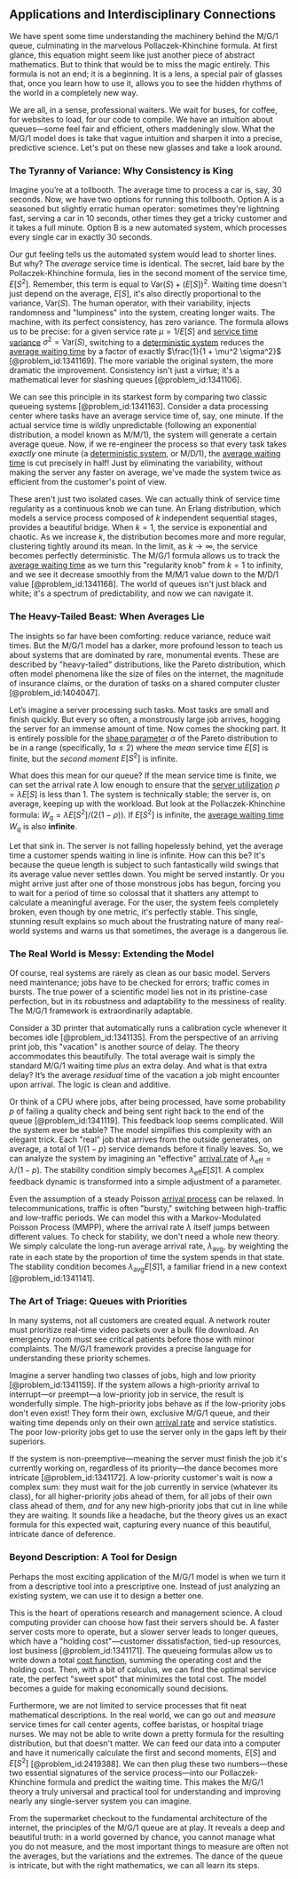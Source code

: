 ## Applications and Interdisciplinary Connections

We have spent some time understanding the machinery behind the M/G/1 queue, culminating in the marvelous Pollaczek-Khinchine formula. At first glance, this equation might seem like just another piece of abstract mathematics. But to think that would be to miss the magic entirely. This formula is not an end; it is a beginning. It is a lens, a special pair of glasses that, once you learn how to use it, allows you to see the hidden rhythms of the world in a completely new way.

We are all, in a sense, professional waiters. We wait for buses, for coffee, for websites to load, for our code to compile. We have an intuition about queues—some feel fair and efficient, others maddeningly slow. What the M/G/1 model does is take that vague intuition and sharpen it into a precise, predictive science. Let's put on these new glasses and take a look around.

### The Tyranny of Variance: Why Consistency is King

Imagine you’re at a tollbooth. The average time to process a car is, say, 30 seconds. Now, we have two options for running this tollbooth. Option A is a seasoned but slightly erratic human operator: sometimes they're lightning fast, serving a car in 10 seconds, other times they get a tricky customer and it takes a full minute. Option B is a new automated system, which processes every single car in exactly 30 seconds.

Our gut feeling tells us the automated system would lead to shorter lines. But why? The *average* service time is identical. The secret, laid bare by the Pollaczek-Khinchine formula, lies in the second moment of the service time, $E[S^2]$. Remember, this term is equal to $\text{Var}(S) + (E[S])^2$. Waiting time doesn't just depend on the average, $E[S]$, it's also directly proportional to the variance, $\text{Var}(S)$. The human operator, with their variability, injects randomness and "lumpiness" into the system, creating longer waits. The machine, with its perfect consistency, has zero variance. The formula allows us to be precise: for a given service rate $\mu = 1/E[S]$ and [service time variance](@article_id:269603) $\sigma^2 = \text{Var}(S)$, switching to a [deterministic system](@article_id:174064) reduces the [average waiting time](@article_id:274933) by a factor of exactly $\frac{1}{1 + \mu^2 \sigma^2}$ [@problem_id:1341169]. The more variable the original system, the more dramatic the improvement. Consistency isn't just a virtue; it's a mathematical lever for slashing queues [@problem_id:1341106].

We can see this principle in its starkest form by comparing two classic queueing systems [@problem_id:1341163]. Consider a data processing center where tasks have an average service time of, say, one minute. If the actual service time is wildly unpredictable (following an exponential distribution, a model known as M/M/1), the system will generate a certain average queue. Now, if we re-engineer the process so that every task takes *exactly* one minute (a [deterministic system](@article_id:174064), or M/D/1), the [average waiting time](@article_id:274933) is cut precisely in half! Just by eliminating the variability, without making the server any faster on average, we've made the system twice as efficient from the customer's point of view.

These aren't just two isolated cases. We can actually think of service time regularity as a continuous knob we can tune. An Erlang distribution, which models a service process composed of $k$ independent sequential stages, provides a beautiful bridge. When $k=1$, the service is exponential and chaotic. As we increase $k$, the distribution becomes more and more regular, clustering tightly around its mean. In the limit, as $k \to \infty$, the service becomes perfectly deterministic. The M/G/1 formula allows us to track the [average waiting time](@article_id:274933) as we turn this "regularity knob" from $k=1$ to infinity, and we see it decrease smoothly from the M/M/1 value down to the M/D/1 value [@problem_id:1341168]. The world of queues isn't just black and white; it's a spectrum of predictability, and now we can navigate it.

### The Heavy-Tailed Beast: When Averages Lie

The insights so far have been comforting: reduce variance, reduce wait times. But the M/G/1 model has a darker, more profound lesson to teach us about systems that are dominated by rare, monumental events. These are described by "heavy-tailed" distributions, like the Pareto distribution, which often model phenomena like the size of files on the internet, the magnitude of insurance claims, or the duration of tasks on a shared computer cluster [@problem_id:1404047].

Let’s imagine a server processing such tasks. Most tasks are small and finish quickly. But every so often, a monstrously large job arrives, hogging the server for an immense amount of time. Now comes the shocking part. It is entirely possible for the [shape parameter](@article_id:140568) $\alpha$ of the Pareto distribution to be in a range (specifically, $1  \alpha \le 2$) where the *mean* service time $E[S]$ is finite, but the *second moment* $E[S^2]$ is infinite.

What does this mean for our queue? If the mean service time is finite, we can set the arrival rate $\lambda$ low enough to ensure that the [server utilization](@article_id:267381) $\rho = \lambda E[S]$ is less than 1. The system is technically stable; the server is, on average, keeping up with the workload. But look at the Pollaczek-Khinchine formula: $W_q = \lambda E[S^2] / (2(1-\rho))$. If $E[S^2]$ is infinite, the [average waiting time](@article_id:274933) $W_q$ is also **infinite**.

Let that sink in. The server is not falling hopelessly behind, yet the average time a customer spends waiting in line is infinite. How can this be? It's because the queue length is subject to such fantastically wild swings that its average value never settles down. You might be served instantly. Or you might arrive just after one of those monstrous jobs has begun, forcing you to wait for a period of time so colossal that it shatters any attempt to calculate a meaningful average. For the user, the system feels completely broken, even though by one metric, it's perfectly stable. This single, stunning result explains so much about the frustrating nature of many real-world systems and warns us that sometimes, the average is a dangerous lie.

### The Real World is Messy: Extending the Model

Of course, real systems are rarely as clean as our basic model. Servers need maintenance; jobs have to be checked for errors; traffic comes in bursts. The true power of a scientific model lies not in its pristine-case perfection, but in its robustness and adaptability to the messiness of reality. The M/G/1 framework is extraordinarily adaptable.

Consider a 3D printer that automatically runs a calibration cycle whenever it becomes idle [@problem_id:1341135]. From the perspective of an arriving print job, this "vacation" is another source of delay. The theory accommodates this beautifully. The total average wait is simply the standard M/G/1 waiting time *plus* an extra delay. And what is that extra delay? It’s the average *residual* time of the vacation a job might encounter upon arrival. The logic is clean and additive.

Or think of a CPU where jobs, after being processed, have some probability $p$ of failing a quality check and being sent right back to the end of the queue [@problem_id:1341119]. This feedback loop seems complicated. Will the system ever be stable? The model simplifies this complexity with an elegant trick. Each "real" job that arrives from the outside generates, on average, a total of $1/(1-p)$ service demands before it finally leaves. So, we can analyze the system by imagining an "effective" [arrival rate](@article_id:271309) of $\lambda_{\text{eff}} = \lambda / (1-p)$. The stability condition simply becomes $\lambda_{\text{eff}} E[S]  1$. A complex feedback dynamic is transformed into a simple adjustment of a parameter.

Even the assumption of a steady Poisson [arrival process](@article_id:262940) can be relaxed. In telecommunications, traffic is often "bursty," switching between high-traffic and low-traffic periods. We can model this with a Markov-Modulated Poisson Process (MMPP), where the arrival rate $\lambda$ itself jumps between different values. To check for stability, we don't need a whole new theory. We simply calculate the long-run average arrival rate, $\lambda_{\text{avg}}$, by weighting the rate in each state by the proportion of time the system spends in that state. The stability condition becomes $\lambda_{\text{avg}} E[S]  1$, a familiar friend in a new context [@problem_id:1341141].

### The Art of Triage: Queues with Priorities

In many systems, not all customers are created equal. A network router must prioritize real-time video packets over a bulk file download. An emergency room must see critical patients before those with minor complaints. The M/G/1 framework provides a precise language for understanding these priority schemes.

Imagine a server handling two classes of jobs, high and low priority [@problem_id:1341159]. If the system allows a high-priority arrival to interrupt—or preempt—a low-priority job in service, the result is wonderfully simple. The high-priority jobs behave as if the low-priority jobs don't even exist! They form their own, exclusive M/G/1 queue, and their waiting time depends only on their own [arrival rate](@article_id:271309) and service statistics. The poor low-priority jobs get to use the server only in the gaps left by their superiors.

If the system is non-preemptive—meaning the server must finish the job it's currently working on, regardless of its priority—the dance becomes more intricate [@problem_id:1341172]. A low-priority customer's wait is now a complex sum: they must wait for the job currently in service (whatever its class), for all higher-priority jobs ahead of them, for all jobs of their own class ahead of them, *and* for any new high-priority jobs that cut in line while they are waiting. It sounds like a headache, but the theory gives us an exact formula for this expected wait, capturing every nuance of this beautiful, intricate dance of deference.

### Beyond Description: A Tool for Design

Perhaps the most exciting application of the M/G/1 model is when we turn it from a descriptive tool into a prescriptive one. Instead of just analyzing an existing system, we can use it to design a better one.

This is the heart of operations research and management science. A cloud computing provider can choose how fast their servers should be. A faster server costs more to operate, but a slower server leads to longer queues, which have a "holding cost"—customer dissatisfaction, tied-up resources, lost business [@problem_id:1341171]. The queueing formulas allow us to write down a total [cost function](@article_id:138187), summing the operating cost and the holding cost. Then, with a bit of calculus, we can find the optimal service rate, the perfect "sweet spot" that minimizes the total cost. The model becomes a guide for making economically sound decisions.

Furthermore, we are not limited to service processes that fit neat mathematical descriptions. In the real world, we can go out and *measure* service times for call center agents, coffee baristas, or hospital triage nurses. We may not be able to write down a pretty formula for the resulting distribution, but that doesn't matter. We can feed our data into a computer and have it numerically calculate the first and second moments, $E[S]$ and $E[S^2]$ [@problem_id:2419388]. We can then plug these two numbers—these two essential signatures of the service process—into our Pollaczek-Khinchine formula and predict the waiting time. This makes the M/G/1 theory a truly universal and practical tool for understanding and improving nearly any single-server system you can imagine.

From the supermarket checkout to the fundamental architecture of the internet, the principles of the M/G/1 queue are at play. It reveals a deep and beautiful truth: in a world governed by chance, you cannot manage what you do not measure, and the most important things to measure are often not the averages, but the variations and the extremes. The dance of the queue is intricate, but with the right mathematics, we can all learn its steps.